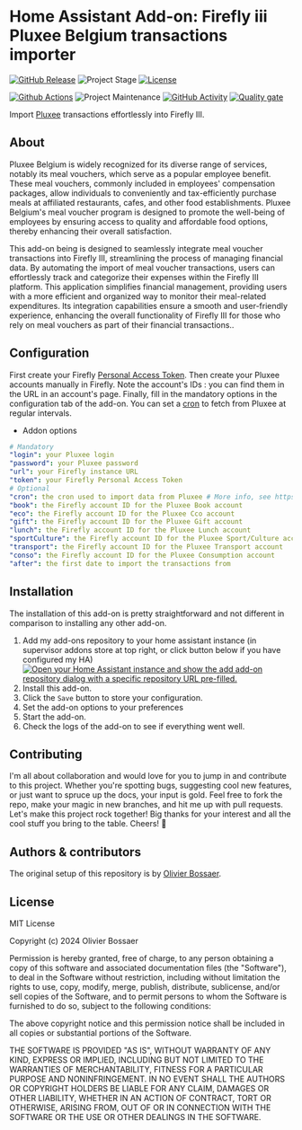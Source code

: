 # Home Assistant Add-on: Firefly iii Pluxee Belgium transactions importer

[![GitHub Release][releases-shield]][releases]
![Project Stage][project-stage-shield]
[![License][license-shield]](LICENSE.md)

[![Github Actions][github-actions-shield]][github-actions]
![Project Maintenance][maintenance-shield]
[![GitHub Activity][commits-shield]][commits]
[![Quality gate][quality_gate_shield]][quality_gate]

Import [Pluxee](https://www.sodexo.be/fr/) transactions effortlessly into Firefly III.

## About

Pluxee Belgium is widely recognized for its diverse range of services, notably its meal vouchers, which serve as a popular employee benefit. These meal vouchers, commonly included in employees' compensation packages, allow individuals to conveniently and tax-efficiently purchase meals at affiliated restaurants, cafes, and other food establishments. Pluxee Belgium's meal voucher program is designed to promote the well-being of employees by ensuring access to quality and affordable food options, thereby enhancing their overall satisfaction.

This add-on being is designed to seamlessly integrate meal voucher transactions into Firefly III, streamlining the process of managing financial data. By automating the import of meal voucher transactions, users can effortlessly track and categorize their expenses within the Firefly III platform. This application simplifies financial management, providing users with a more efficient and organized way to monitor their meal-related expenditures. Its integration capabilities ensure a smooth and user-friendly experience, enhancing the overall functionality of Firefly III for those who rely on meal vouchers as part of their financial transactions..

## Configuration
First create your Firefly [Personal Access Token](https://docs.firefly-iii.org/how-to/firefly-iii/features/api/#personal-access-tokens). Then create your Pluxee accounts manually in Firefly. Note the account's IDs : you can find them in the URL in an account's page. Finally, fill in the mandatory options in the configuration tab of the add-on. You can set a [cron](https://crontab.guru/) to fetch from Pluxee at regular intervals.

- Addon options

```yaml
# Mandatory
"login": your Pluxee login
"password": your Pluxee password
"url": your Firefly instance URL
"token": your Firefly Personal Access Token
# Optional
"cron": the cron used to import data from Pluxee # More info, see https://crontab.guru/
"book": the Firefly account ID for the Pluxee Book account
"eco": the Firefly account ID for the Pluxee Cco account
"gift": the Firefly account ID for the Pluxee Gift account
"lunch": the Firefly account ID for the Pluxee Lunch account
"sportCulture": the Firefly account ID for the Pluxee Sport/Culture account
"transport": the Firefly account ID for the Pluxee Transport account
"conso": the Firefly account ID for the Pluxee Consumption account
"after": the first date to import the transactions from
```

## Installation

The installation of this add-on is pretty straightforward and not different in comparison to installing any other add-on.

1. Add my add-ons repository to your home assistant instance (in supervisor addons store at top right, or click button below if you have configured my HA)
   [![Open your Home Assistant instance and show the add add-on repository dialog with a specific repository URL pre-filled.](https://my.home-assistant.io/badges/supervisor_add_addon_repository.svg)](https://my.home-assistant.io/redirect/supervisor_add_addon_repository/?repository_url=https://github.com/olibos/ha-addon-pluxee)
1. Install this add-on.
1. Click the `Save` button to store your configuration.
1. Set the add-on options to your preferences
1. Start the add-on.
1. Check the logs of the add-on to see if everything went well.

## Contributing

I'm all about collaboration and would love for you to jump in and contribute to this project. Whether you're spotting bugs, suggesting cool new features, or just want to spruce up the docs, your input is gold. Feel free to fork the repo, make your magic in new branches, and hit me up with pull requests. Let's make this project rock together! Big thanks for your interest and all the cool stuff you bring to the table. Cheers! 🚀

## Authors & contributors

The original setup of this repository is by [Olivier Bossaer][olibos].

## License

MIT License

Copyright (c) 2024 Olivier Bossaer

Permission is hereby granted, free of charge, to any person obtaining a copy
of this software and associated documentation files (the "Software"), to deal
in the Software without restriction, including without limitation the rights
to use, copy, modify, merge, publish, distribute, sublicense, and/or sell
copies of the Software, and to permit persons to whom the Software is
furnished to do so, subject to the following conditions:

The above copyright notice and this permission notice shall be included in all
copies or substantial portions of the Software.

THE SOFTWARE IS PROVIDED "AS IS", WITHOUT WARRANTY OF ANY KIND, EXPRESS OR
IMPLIED, INCLUDING BUT NOT LIMITED TO THE WARRANTIES OF MERCHANTABILITY,
FITNESS FOR A PARTICULAR PURPOSE AND NONINFRINGEMENT. IN NO EVENT SHALL THE
AUTHORS OR COPYRIGHT HOLDERS BE LIABLE FOR ANY CLAIM, DAMAGES OR OTHER
LIABILITY, WHETHER IN AN ACTION OF CONTRACT, TORT OR OTHERWISE, ARISING FROM,
OUT OF OR IN CONNECTION WITH THE SOFTWARE OR THE USE OR OTHER DEALINGS IN THE
SOFTWARE.

[commits-shield]: https://img.shields.io/github/commit-activity/y/olibos/ha-addon-pluxee.svg
[commits]: https://github.com/olibos/ha-addon-pluxee/commits/main
[olibos]: https://github.com/olibos
[github-actions-shield]: https://github.com/olibos/ha-addon-pluxee/workflows/CI/badge.svg
[github-actions]: https://github.com/olibos/ha-addon-pluxee/actions
[issue]: https://github.com/olibos/ha-addon-pluxee/issues
[license-shield]: https://img.shields.io/github/license/olibos/ha-addon-pluxee.svg
[maintenance-shield]: https://img.shields.io/maintenance/yes/2024.svg
[project-stage-shield]: https://img.shields.io/badge/Project%20Stage-Experimental-yellow.svg
[releases-shield]: https://img.shields.io/github/release/olibos/ha-addon-pluxee.svg
[releases]: https://github.com/olibos/ha-addon-pluxee/releases
[repository]: https://github.com/olibos/ha-addon-pluxee
[quality_gate_shield]: https://sonarcloud.io/api/project_badges/measure?project=olibos_ha-addon-pluxee&metric=alert_status
[quality_gate]: https://sonarcloud.io/summary/new_code?id=olibos_ha-addon-pluxee